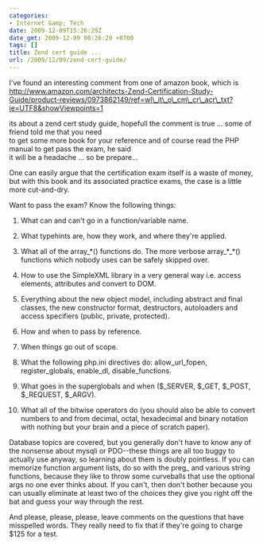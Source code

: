 ```yaml
---
categories:
- Internet &amp; Tech
date: 2009-12-09T15:26:29Z
date_gmt: 2009-12-09 08:26:29 +0700
tags: []
title: Zend cert guide ...
url: /2009/12/09/zend-cert-guide/
---
```


I've found an interesting comment from one of amazon book, which is  
 http://www.amazon.com/architects-Zend-Certification-Study-Guide/product-reviews/0973862149/ref=wl\_it\_o\_cm\_cr\_acr\_txt?ie=UTF8&showViewpoints=1

its about a zend cert study guide, hopefull the comment is true ... some of friend told me that you need  
 to get some more book for your reference and of course read the PHP manual to get pass the exam, he said  
 it will be a headache ... so be prepare...

One can easily argue that the certification exam itself is a waste of money, but with this book and its associated practice exams, the case is a little more cut-and-dry.

Want to pass the exam? Know the following things:

1. What can and can't go in a function/variable name.

2. What typehints are, how they work, and where they're applied.

3. What all of the array\_\*() functions do. The more verbose array\_\*\_\*() functions which nobody uses can be safely skipped over.

4. How to use the SimpleXML library in a very general way i.e. access elements, attributes and convert to DOM.

5. Everything about the new object model, including abstract and final classes, the new constructor format, destructors, autoloaders and access specifiers (public, private, protected).

6. How and when to pass by reference.

7. When things go out of scope.

8. What the following php.ini directives do: allow\_url\_fopen, register\_globals, enable\_dl, disable\_functions.

9. What goes in the superglobals and when ($\_SERVER, $\_GET, $\_POST, $\_REQUEST, $\_ARGV).

10. What all of the bitwise operators do (you should also be able to convert numbers to and from decimal, octal, hexadecimal and binary notation with nothing but your brain and a piece of scratch paper).

Database topics are covered, but you generally don't have to know any of the nonsense about mysqli or PDO--these things are all too buggy to actually use anyway, so learning about them is doubly pointless. If you can memorize function argument lists, do so with the preg\_ and various string functions, because they like to throw some curveballs that use the optional args no one ever thinks about. If you can't, then don't bother because you can usually eliminate at least two of the choices they give you right off the bat and guess your way through the rest.

And please, please, please, leave comments on the questions that have misspelled words. They really need to fix that if they're going to charge $125 for a test.